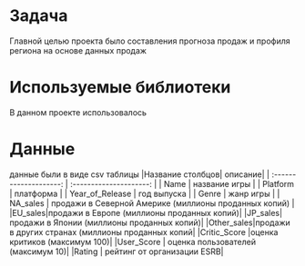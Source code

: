 # Задача
Главной целью проекта было составления прогноза продаж и профиля региона на основе данных продаж
# Используемые библиотеки
В данном проекте использовалось
# Данные
данные были в виде csv таблицы
|Название столбцов| описание|
| :--------------------: | :---------------------: |
| Name | название игры |
| Platform | платформа | 
| Year_of_Release | год выпуска |
| Genre | жанр игры | 
| NA_sales | продажи в Северной Америке (миллионы проданных копий) |
|EU_sales|продажи в Европе (миллионы проданных копий)|
|JP_sales|продажи в Японии (миллионы проданных копий)|
|Other_sales|продажи в других странах (миллионы проданных копий|
|Critic_Score |оценка критиков (максимум 100)|
|User_Score | оценка пользователей (максимум 10)|
|Rating | рейтинг от организации ESRB|
